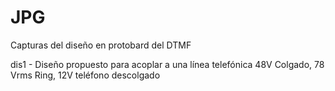 # JPG

Capturas del diseño en protobard del DTMF

dis1 - Diseño propuesto para acoplar a una línea telefónica 48V Colgado, 78 Vrms Ring, 12V teléfono descolgado
